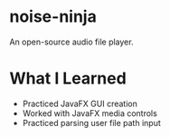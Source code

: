 # noise-ninja
An open-source audio file player.

# What I Learned
* Practiced JavaFX GUI creation
* Worked with JavaFX media controls
* Practiced parsing user file path input
